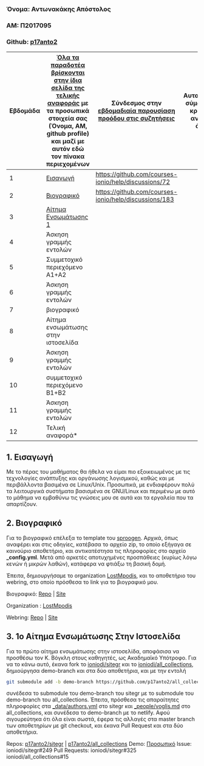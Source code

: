 
### Όνομα: Αντωνακάκης Απόστολος
### ΑΜ: Π2017095

### Github: [p17anto2](https://github.com/p17anto2)

| Εβδομάδα | [Όλα τα παραδοτέα βρίσκονται στην ίδια σελίδα της τελικής αναφοράς](https://courses-ionio.github.io/help/deliverables/) με τα προσωπικά στοιχεία σας (Όνομα, ΑΜ, github profile) και μαζί με αυτόν εδώ τον πίνακα περιεχομένων | Σύνδεσμος στην [εβδομαδιαία παρουσίαση προόδου στις συζητήσεις](https://github.com/courses-ionio/help/discussions/categories/show-and-tell) | Αυτοαξιολόγηση σύμφωνα με τα κριτήρια της αντίστοιχης άσκησης |
| --- | --- | --- | --- |
| 1 | [Εισαγωγή](#1-εισαγωγή) | https://github.com/courses-ionio/help/discussions/72 | |
| 2 | [Βιογραφικό](#2-βιογραφικό) | https://github.com/courses-ionio/help/discussions/183 | |
| 3 | [Αίτημα Eνσωμάτωσης 1](#3-αίτημα-1o-ενσωμάτωσης-στην-ιστοσελίδα) | | |
| 4 | Άσκηση γραμμής εντολών | | |
| 5 | Συμμετοχικό περιεχόμενο A1+A2 | | |
| 6 | Άσκηση γραμμής εντολών | | |
| 7 | βιογραφικό | | |
| 8 | Αίτημα ενσωμάτωσης στην ιστοσελίδα | | |
| 9 | Άσκηση γραμμής εντολών | | |
| 10 | συμμετοχικό περιεχόμενο B1+B2 | | |
| 11 | Άσκηση γραμμής εντολών | | |
| 12 | Τελική αναφορά* | | |

## 1. Εισαγωγή

Με το πέρας του μαθήματος θα ήθελα να είμαι πιο εξοικειωμένος με τις τεχνολογίες ανάπτυξης και οργάνωσης λογισμικού, καθώς και με περιβάλλοντα βασιμένα σε Linux/Unix. Προσωπικά, με ενδιαφέρουν πολύ τα λειτουργικά συστήματα βασισμένα σε GNU/Linux και περιμένω με αυτό το μάθημα να εμβαθύνω τις γνώσεις μου σε αυτά και τα εργαλεία που τα απαρτίζουν.

## 2. Βιογραφικό

Για το βιογραφικό επέλεξα το template του [sproogen](https://github.com/sproogen/modern-resume-theme). Αρχικά, όπως αναφέρει και στις οδηγίες, κατέβασα το αρχείο zip, το οποίο εξήγαγα σε καινούριο αποθετήριο, και αντικατέστησα τις πληροφορίες στο αρχείο **\_config.yml**. Μετά από αρκετές αποτυχημένες προσπάθειες (κυρίως λόγω κενών ή μικρών λαθών), κατάφερα να φτιάξω τη βασική δομή.

Έπειτα, δημιουργήσαμε το organization [LostMpodis](https://github.com/LostMpodis), και το αποθετήριο του webring, στο οποίο πρόσθεσα το link για το βιογραφικό μου.

Βιογραφικό: [Repo](https://github.com/p17anto2/p17anto2.github.io) | [Site](https://p17anto2.github.io/)

Organization : [LostMpodis](https://github.com/LostMpodis)

Webring: [Repo](https://github.com/LostMpodis/webring) | [Site](https://lostmpodis.github.io/webring/)

## 3. 1ο Αίτημα Ενσωμάτωσης Στην Ιστοσελίδα

Για το πρώτο αίτημα ενσωμάτωσης στην ιστοσελίδα, αποφάσισα να προσθέσω τον Κ. Βόγκλη στους καθηγητές, ως Ακαδημαϊκό Υπότροφο. Για να το κάνω αυτό, έκανα fork το [ioniodi/sitegr](https://github.com/ioniodi/sitegr) και το [ioniodi/all_collections](https://github.com/ioniodi/all_collections), δημιούργησα demo-branch και στα δύο αποθετήρια, και με την εντολή

```bash
git submodule add -b demo-branch https://github.com/p17anto2/all_collections.git all_collections
```

συνέδεσα το submodule του demo-branch του sitegr με το submodule του demo-branch του all_collections. Έπειτα, πρόσθεσα τις απαραίτητες πληροφορίες στα [_data/authors.yml](https://github.com/p17anto2/sitegr/blob/demo-branch/_data/authors.yml) στο sitegr και [_people/voglis.md](https://github.com/p17anto2/all_collections/blob/master/_people/voglis.md) στο all_collections, και συνέδεσα το demo-branch με το netlify. Αφού σιγουρεύτηκα ότι όλα είναι σωστά, έφερα τις αλλαγές στα master branch των αποθετηρίων με git checkout, και έκανα Pull Request και στα δύο αποθετήρια.

Repos: [p17anto2/sitegr](https://github.com/p17anto2/sitegr) | [p17anto2/all_collections](https://github.com/p17anto2/all_collections) 
Demo: [Προσωπικό](https://p17anto2-sitegr-demo.netlify.app/people/)
Issue: ioniodi/sitegr#249
Pull Requests: ioniodi/sitegr#325 ioniodi/all_collections#15
